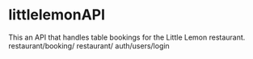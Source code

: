 # littlelemonAPI
This an API that handles table bookings for the Little Lemon restaurant.
restaurant/booking/
restaurant/
auth/users/login
